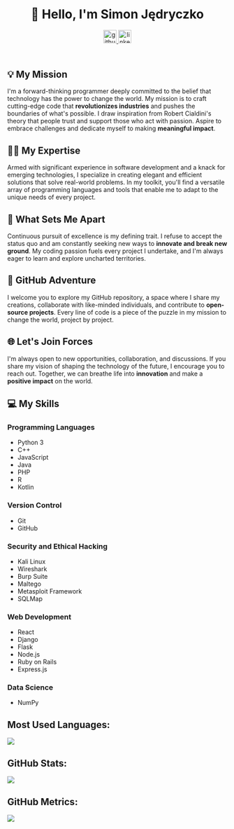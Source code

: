 <head>
    <link rel="stylesheet" href="https://cdnjs.cloudflare.com/ajax/libs/font-awesome/5.15.3/css/all.min.css">
    <meta charset="UTF-8">
    <meta name="viewport" content="width=device-width, initial-scale=1.0">
</head>
<body>
    <header>
        <h1>👋 Hello, I'm Simon Jędryczko</h1>
        <div class="icons">
            <a href="https://github.com/ProfessionalCatSummoner">
                <img src="https://cdn.jsdelivr.net/npm/simple-icons@3.0.1/icons/github.svg" alt="github" style="height: 30px;">
            </a>
            <a href="https://www.linkedin.com/in/szymon-jędryczko/">
                <img src="https://cdn.jsdelivr.net/npm/simple-icons@3.0.1/icons/linkedin.svg" alt="linkedin" style="height: 30px;">
            </a>
        </div>
    </header>
    <div class="container">
        <section>
            <h2>💡 My Mission</h2>
            <p>I'm a forward-thinking programmer deeply committed to the belief that technology has the power to change the world. My mission is to craft cutting-edge code that <strong>revolutionizes industries</strong> and pushes the boundaries of what's possible. I draw inspiration from Robert Cialdini's theory that people trust and support those who act with passion. Aspire to embrace challenges and dedicate myself to making <strong>meaningful impact</strong>.</p>
        </section>
        <section>
            <h2>👨‍💻 My Expertise</h2>
            <p>Armed with significant experience in software development and a knack for emerging technologies, I specialize in creating elegant and efficient solutions that solve real-world problems. In my toolkit, you'll find a versatile array of programming languages and tools that enable me to adapt to the unique needs of every project.</p>
        </section>
        <section>
            <h2>🌟 What Sets Me Apart</h2>
            <p>Continuous pursuit of excellence is my defining trait. I refuse to accept the status quo and am constantly seeking new ways to <strong>innovate and break new ground</strong>. My coding passion fuels every project I undertake, and I'm always eager to learn and explore uncharted territories.</p>
        </section>
        <section>
            <h2>💼 GitHub Adventure</h2>
            <p>I welcome you to explore my GitHub repository, a space where I share my creations, collaborate with like-minded individuals, and contribute to <strong>open-source projects</strong>. Every line of code is a piece of the puzzle in my mission to change the world, project by project.</p>
        </section>
        <section>
            <h2>🌐 Let's Join Forces</h2>
            <p>I'm always open to new opportunities, collaboration, and discussions. If you share my vision of shaping the technology of the future, I encourage you to reach out. Together, we can breathe life into <strong>innovation</strong> and make a <strong>positive impact</strong> on the world.</p>
        <section>
    <h2>💻 My Skills</h2>
    <h3>Programming Languages</h3>
    <ul>
        <li><i class="fab fa-python"></i> Python 3</li>
        <li><i class="fab fa-cuttlefish"></i> C++</li>
        <li><i class="fab fa-js"></i> JavaScript</li>
        <li><i class="fab fa-java"></i> Java</li>
        <li><i class="fab fa-php"></i> PHP</li>
        <li><i class="fas fa-chart-bar"></i> R</li>
        <li><i class="fab fa-korvue"></i> Kotlin</li>
    </ul>
    <h3>Version Control</h3>
    <ul>
        <li><i class="fab fa-git"></i> Git</li>
        <li><i class="fab fa-github"></i> GitHub</li>
    </ul>
    <h3>Security and Ethical Hacking</h3>
    <ul>
        <li><i class="fab fa-linux"></i> Kali Linux</li>
        <li><i class="fas fa-wifi"></i> Wireshark</li>
        <li><i class="fas fa-search"></i> Burp Suite</li>
        <li><i class="fas fa-users"></i> Maltego</li>
        <li><i class="fas fa-shield-alt"></i> Metasploit Framework</li>
        <li><i class="fas fa-database"></i> SQLMap</li>
    </ul>
    <h3>Web Development</h3>
    <ul>
        <li><i class="fab fa-react"></i> React</li>
        <li><i class="fab fa-python"></i> Django</li>
        <li><i class="fab fa-python"></i> Flask</li>
        <li><i class="fab fa-node"></i> Node.js</li>
        <li><i class="fas fa-subway"></i> Ruby on Rails</li>
        <li><i class="fab fa-js"></i> Express.js</li>
    </ul>
    <h3>Data Science</h3>
    <ul>
        <li><i class="far fa-chart-bar"></i> NumPy</li>
    </ul>
</section>
        <section class="github-stats">
            <h2>Most Used Languages:</h2>
            <img src="https://github-readme-stats.vercel.app/api/top-langs/?username=ProfessionalCatSummoner">
        </section>
        <section class="github-stats">
            <h2>GitHub Stats:</h2>
            <img src="https://github-readme-stats.vercel.app/api?username=ProfessionalCatSummoner&show_icons=true">
        </section>
        <section class="github-metrics">
            <h2>GitHub Metrics:</h2>
            <img src="https://metrics.lecoq.io/ProfessionalCatSummoner">
        </section>
    </div>
</body>
